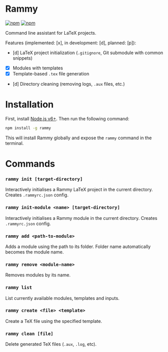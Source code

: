 # Rammy


[![npm](https://img.shields.io/npm/v/rammy.svg)](https://www.npmjs.com/package/rammy)
[![npm](https://img.shields.io/npm/dt/rammy.svg)](https://www.npmjs.com/package/rammy)


Command line assistant for LaTeX projects.

Features (implemented: [x], in development: [d]️, planned: [p]):
* [d] LaTeX project initialization (`.gitignore`, Git submodule with common snippets)
* [x] Modules with templates
* [x] Template-based `.tex` file generation
* [d] Directory cleaning (removing logs, `.aux` files, etc.)

# Installation

First, install [Node.js v6+](https://nodejs.org/). Then run the following command:

```bash
npm install -g rammy
```

This will install Rammy globally and expose the `rammy` command in the terminal.

# Commands

### `rammy init [target-directory]`
Interactively initialises a Rammy LaTeX project in the current directory. Creates `.rammyrc.json` config.


### `rammy init-module <name> [target-directory]`
Interactively initialises a Rammy module in the current directory. Creates `.rammyrc.json` config.


### `rammy add <path-to-module>`
Adds a module using the path to its folder. Folder name automatically becomes the module name.


###  `rammy remove <module-name>`
Removes modules by its name.


### `rammy list`
List currently available modules, templates and inputs.


### `rammy create <file> <template>`
Create a TeX file using the specified template.


### `rammy clean [file]`
Delete generated TeX files (`.aux`, `.log`, etc).
